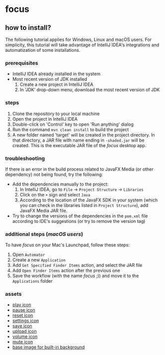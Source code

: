# focus

## how to install?
The following tutorial applies for Windows, Linux and macOS users. For simplicity, this tutorial will take advantage of IntelliJ IDEA's integrations and automatization of some installations.

### prerequisites
- IntelliJ IDEA already installed in the system
- Most recent version of JDK installed
  1. Create a new project in IntelliJ IDEA
  2. In 'JDK' drop-down menu, download the most recent version of JDK

### steps
1. Clone the repository to your local machine
2. Open the project in IntelliJ IDEA
3. Double-click on 'Control' key to open 'Run anything' dialog
4. Run the command `mvn clean install` to build the project
5. A new folder named 'target' will be created in the project directory. In that directory, a JAR file with name ending in `-shaded.jar` will be created. This is the executable JAR file of the *focus* desktop app.

### troubleshooting
If there is an error in the build process related to JavaFX Media (or other dependency) not being found, try the following:
- Add the dependencies manually to the project:
  1. In IntelliJ IDEA, go to `File` -> `Project Structure` -> `Libraries`
  2. Click on the `+` sign and select `Java`
  3. According to the location of the JavaFX SDK in your system (which you can check in the libraries listed in `Project Structure`), add JavaFX Media JAR file.
- Try to change the versions of the dependencies in the `pom.xml` file according to IDE's suggestions (or try to remove the version tag)

### additional steps (_macOS users_)
To have *focus* on your Mac's Launchpad, follow these steps:
1. Open `Automator`
2. Create a new `Application`
3. Add `Get Specified Finder Items` action, and select the JAR file
4. Add `Open Finder Items` action after the previous one
5. Save the workflow (with the name *focus* ;)) and move it to the `Applications` folder

### assets
- [play icon](https://www.flaticon.com/free-icon/play_9581128?term=start&page=1&position=8&origin=search&related_id=9581128)
- [pause icon](https://www.flaticon.com/free-icon/pause_151859?term=pause&page=1&position=4&origin=search&related_id=151859)
- [reset icon](https://www.flaticon.com/free-icon/reset_2618245?term=reset&page=1&position=1&origin=search&related_id=2618245)
- [settings icon](https://www.flaticon.com/free-icon/settings_992668?term=settings&page=1&position=14&origin=search&related_id=992668)
- [save icon](https://www.flaticon.com/free-icon/diskette_2874050?term=save&page=1&position=11&origin=search&related_id=2874050)
- [upload icon](https://www.flaticon.com/free-icon/upload-big-arrow_81081?term=upload&page=1&position=10&origin=search&related_id=81081)
- [volume icon](https://www.flaticon.com/free-icon/volume_7640163?term=sound&page=1&position=5&origin=search&related_id=7640163)
- [mute icon](https://www.flaticon.com/free-icon/volume_7640162?related_id=7640162)
- [base image for built-in background](https://pbs.twimg.com/media/EWKDp_rWAAotzZ1.jpg:large)
